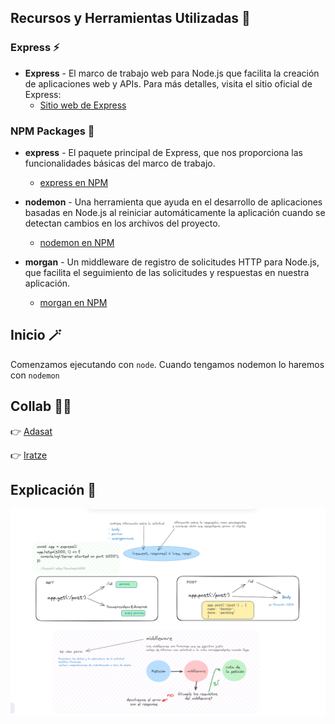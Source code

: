 ## Recursos y Herramientas Utilizadas 🤯

### Express ⚡

- **Express** - El marco de trabajo web para Node.js que facilita la creación de aplicaciones web y APIs. Para más detalles, visita el sitio oficial de Express:
  - [Sitio web de Express](https://expressjs.com/)

### NPM Packages 🎁

- **express** - El paquete principal de Express, que nos proporciona las funcionalidades básicas del marco de trabajo.
  - [express en NPM](https://www.npmjs.com/package/express)

- **nodemon** - Una herramienta que ayuda en el desarrollo de aplicaciones basadas en Node.js al reiniciar automáticamente la aplicación cuando se detectan cambios en los archivos del proyecto.
  - [nodemon en NPM](https://www.npmjs.com/package/nodemon)

- **morgan** - Un middleware de registro de solicitudes HTTP para Node.js, que facilita el seguimiento de las solicitudes y respuestas en nuestra aplicación.
  - [morgan en NPM](https://www.npmjs.com/package/morgan)


## Inicio 🪄

Comenzamos ejecutando con `node`.
Cuando tengamos nodemon lo haremos con `nodemon`


## Collab 👨‍💻

👉 [Adasat](https://github.com/Adasat)

👉 [Iratze](https://github.com/IraEiza)


## Explicación 🎨

![Alt text](img.png)